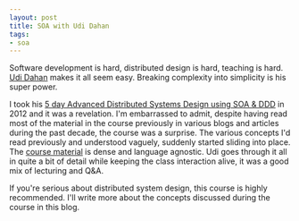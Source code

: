 ```yaml
---
layout: post
title: SOA with Udi Dahan
tags:
- soa
---
```


Software development is hard, distributed design is hard, teaching is hard. [Udi Dahan](http://www.udidahan.com/) makes it all seem easy. Breaking complexity into simplicity is his super power. 

I took his [5 day Advanced Distributed Systems Design using SOA & DDD](http://www.udidahan.com/training/) in 2012 and it was a revelation. I'm embarrassed to admit, despite having read most of the material in the course previously in various blogs and articles during the past decade, the course was a surprise. The various concepts I'd read previously and understood vaguely, suddenly started sliding into place. The [course material](http://www.udidahan.com/training/#Advanced_Distributed_System_Design) is dense and language agnostic. Udi goes through it all in quite a bit of detail while keeping the class interaction alive, it was a good mix of lecturing and Q&A. 

If you're serious about distributed system design, this course is highly recommended. I'll write more about the concepts discussed during the course in this blog.
